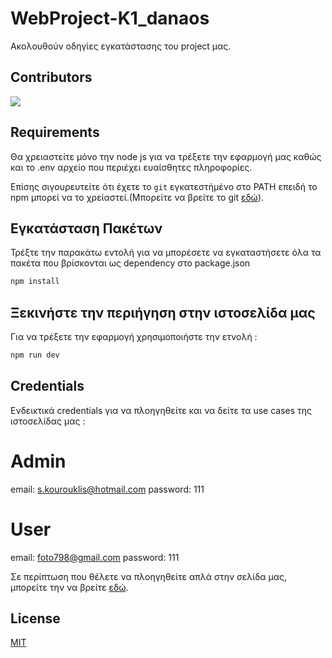 # WebProject-K1_danaos
Ακολουθούν οδηγίες εγκατάστασης του project μας. 


## Contributors


<a href="https://github.com/FayVoulgari-Revof/WebProject-K1_danaos/graphs/contributors">
  <img src="https://contrib.rocks/image?repo=FayVoulgari-Revof/WebProject-K1_danaos" />
</a>

## Requirements


Θα χρειαστείτε μόνο την node js για να τρέξετε την εφαρμογή μας  καθώς και το .env αρχείο που περιέχει ευαίσθητες πληροφορίες.


Επίσης σιγουρευτείτε ότι έχετε το `git` εγκατεστήμένο στο PATH επειδή το npm μπορεί να το χρείαστεί.(Μπορείτε να βρείτε το git  [εδώ](https://git-scm.com/)).

## Εγκατάσταση  Πακέτων

Τρέξτε την παρακάτω εντολή για να μπορέσετε να εγκαταστήσετε όλα τα πακέτα που βρίσκονται ως dependency στο package.json

```bash
npm install 
```

## Ξεκινήστε την περιήγηση στην ιστοσελίδα μας

Για να τρέξετε την εφαρμογή χρησιμοποιήστε την ετνολή :

```bash
npm run dev 
```

## Credentials

Ενδεικτικά credentials για να πλοηγηθείτε και να δείτε τα use cases της ιστοσελίδας μας :
# Admin

email: s.kourouklis@hotmail.com
password: 111

# User

email: foto798@gmail.com
password: 111


Σε περίπτωση που θέλετε να πλοηγηθείτε απλά στην σελίδα μας, μπορείτε την να βρείτε  [εδώ](https://k1-danaos.herokuapp.com/).

## License
[MIT](https://choosealicense.com/licenses/mit/)
